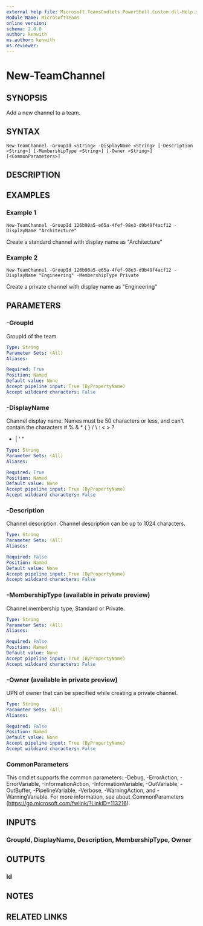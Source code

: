 ```yaml
---
external help file: Microsoft.TeamsCmdlets.PowerShell.Custom.dll-Help.xml
Module Name: MicrosoftTeams
online version:
schema: 2.0.0
author: kenwith
ms.author: kenwith
ms.reviewer:
---
```


# New-TeamChannel

## SYNOPSIS

Add a new channel to a team.

## SYNTAX

```
New-TeamChannel -GroupId <String> -DisplayName <String> [-Description <String>] [-MembershipType <String>] [-Owner <String>] [<CommonParameters>]
```

## DESCRIPTION

## EXAMPLES

### Example 1
```
New-TeamChannel -GroupId 126b90a5-e65a-4fef-98e3-d9b49f4acf12 -DisplayName "Architecture"
```
Create a standard channel with display name as "Architecture"

### Example 2
```
New-TeamChannel -GroupId 126b90a5-e65a-4fef-98e3-d9b49f4acf12 -DisplayName "Engineering" -MembershipType Private
```
Create a private channel with display name as "Engineering"

## PARAMETERS

### -GroupId
GroupId of the team

```yaml
Type: String
Parameter Sets: (All)
Aliases:

Required: True
Position: Named
Default value: None
Accept pipeline input: True (ByPropertyName)
Accept wildcard characters: False
```

### -DisplayName
Channel display name.
Names must be 50 characters or less, and can't contain the characters # % & * { } / \ : \< \> ?
+ | ' "

```yaml
Type: String
Parameter Sets: (All)
Aliases:

Required: True
Position: Named
Default value: None
Accept pipeline input: True (ByPropertyName)
Accept wildcard characters: False
```

### -Description
Channel description.
Channel description can be up to 1024 characters.

```yaml
Type: String
Parameter Sets: (All)
Aliases:

Required: False
Position: Named
Default value: None
Accept pipeline input: True (ByPropertyName)
Accept wildcard characters: False
```

### -MembershipType (available in private preview)
Channel membership type, Standard or Private.

```yaml
Type: String
Parameter Sets: (All)
Aliases:

Required: False
Position: Named
Default value: None
Accept pipeline input: True (ByPropertyName)
Accept wildcard characters: False
```

### -Owner (available in private preview)
UPN of owner that can be specified while creating a private channel.

```yaml
Type: String
Parameter Sets: (All)
Aliases:

Required: False
Position: Named
Default value: None
Accept pipeline input: True (ByPropertyName)
Accept wildcard characters: False
```

### CommonParameters
This cmdlet supports the common parameters: -Debug, -ErrorAction, -ErrorVariable, -InformationAction, -InformationVariable, -OutVariable, -OutBuffer, -PipelineVariable, -Verbose, -WarningAction, and -WarningVariable.
For more information, see about_CommonParameters (https://go.microsoft.com/fwlink/?LinkID=113216).

## INPUTS
### GroupId, DisplayName, Description, MembershipType, Owner

## OUTPUTS

### Id

## NOTES

## RELATED LINKS
